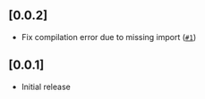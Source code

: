 ## [0.0.2]

* Fix compilation error due to missing import ([`#1`][1])

## [0.0.1]

* Initial release

[1]: https://github.com/orale-tv/flutter_true_time/pull/1
